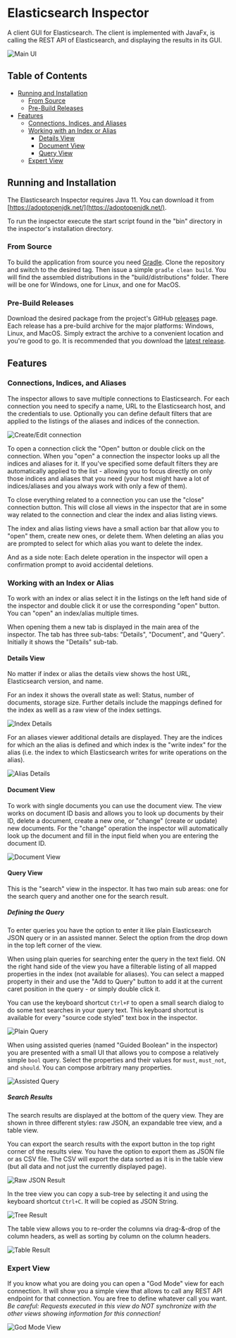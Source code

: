 # Elasticsearch Inspector

A client GUI for Elasticsearch. The client is implemented with JavaFx, is calling the REST API of Elasticsearch, and displaying the results in its GUI.

![Main UI](/images/main-ui.png)

## Table of Contents

* [Running and Installation](#running-and-installation)
  * [From Source](#from-source)
  * [Pre-Build Releases](#pre-build-releases)
* [Features](#features)
  * [Connections, Indices, and Aliases](#connections--indices--and-aliases)
  * [Working with an Index or Alias](#working-with-an-index-or-alias)
    * [Details View](#details-view)
    * [Document View](#document-view)
    * [Query View](#query-view)
  * [Expert View](#expert-view)

## Running and Installation

The Elasticsearch Inspector requires Java 11. You can download it from [https://adoptopenjdk.net/](https://adoptopenjdk.net/).

To run the inspector execute the start script found in the "bin" directory in the inspector's installation directory.

### From Source

To build the application from source you need [Gradle](https://gradle.org/). Clone the repository and switch to the desired tag. Then issue a simple `gradle clean build`. You will find the assembled distributions in the "build/distributions" folder. There will be one for Windows, one for Linux, and one for MacOS.

### Pre-Build Releases

Download the desired package from the project's GitHub [releases](https://github.com/orm-fux/es-inspector/releases) page. Each release has a pre-build archive for the major platforms: Windows, Linux, and MacOS. Simply extract the archive to a convenient location and you're good to go. It is recommended that you download the [latest release](https://github.com/orm-fux/es-inspector/releases/latest).

## Features

### Connections, Indices, and Aliases

The inspector allows to save multiple connections to Elasticsearch. For each connection you need to specify a name, URL to the Elasticsearch host, and the credentials to use. Optionally you can define default filters that are applied to the listings of the aliases and indices of the connection. 

![Create/Edit connection](images/connection_create-or-edit.jpg)

To open a connection click the "Open" button or double click on the connection. When you "open" a connection the inspector looks up all the indices and aliases for it. If you've specified some default filters they are automatically applied to the list - allowing you to focus directly on only those indices and aliases that you need (your host might have a lot of indices/aliases and you always work with only a few of them).

To close everything related to a connection you can use the "close" connection button. This will close all views in the inspector that are in some way related to the connection and clear the index and alias listing views.

The index and alias listing views have a small action bar that allow you to "open" them, create new ones, or delete them. When deleting an alias you are prompted to select for which alias you want to delete the index.

And as a side note: Each delete operation in the inspector will open a confirmation prompt to avoid accidental deletions.

### Working with an Index or Alias

To work with an index or alias select it in the listings on the left hand side of the inspector and double click it or use the corresponding "open" button. You can "open" an index/alias multiple times. 

When opening them a new tab is displayed in the main area of the inspector. The tab has three sub-tabs: "Details", "Document", and "Query". Initially it shows the "Details" sub-tab.

#### Details View

No matter if index or alias the details view shows the host URL, Elasticsearch version, and name.

For an index it shows the overall state as well: Status, number of documents, storage size. Further details include the mappings defined for the index as welll as a raw view of the index settings.

![Index Details](images/index_details.png)

For an aliases viewer additional details are displayed. They are the indices for which an the alias is defined and which index is the "write index" for the alias (i.e. the index to which Elasticsearch writes for write operations on the alias).

![Alias Details](images/alias_details.png)

#### Document View

To work with single documents you can use the document view. The view works on document ID basis and allows you to look up documents by their ID, delete a document, create a new one, or "change" (create or update) new documents. For the "change" operation the inspector will automatically look up the document and fill in the input field when you are entering the document ID.

![Document View](images/document-view.png)

#### Query View

This is the "search" view in the inspector. It has two main sub areas: one for the search query and another one for the search result.

##### Defining the Query

To enter queries you have the option to enter it like plain Elasticsearch JSON query or in an assisted manner. Select the option from the drop down in the top left corner of the view. 

When using plain queries for searching enter the query in the text field. ON the right hand side of the view you have a filterable listing of all mapped properties in the index (not available for aliases). You can select a mapped property in their and use the "Add to Query" button to add it at the current caret position in the query - or simply double click it. 

You can use the keyboard shortcut `Ctrl+F` to open a small search dialog to do some text searches in your query text. This keyboard shortcut is available for every "source code styled" text box in the inspector.

![Plain Query](images/query-view_plain.png)

When using assisted queries (named "Guided Boolean" in the inspector) you are presented with a small UI that allows you to compose a relatively simple `bool` query. Select the properties and their values for `must`, `must_not`, and `should`. You can compose arbitrary many properties.

![Assisted Query](images/query-view_guided.png)

##### Search Results

The search results are displayed at the bottom of the query view. They are shown in three different styles: raw JSON, an expandable tree view, and a table view.

You can export the search results with the export button in the top right corner of the results view. You have the option to export them as JSON file or as CSV file. The CSV will export the data sorted as it is in the table view (but all data and not just the currently displayed page).

![Raw JSON Result](images/result-view_raw.png)

In the tree view you can copy a sub-tree by selecting it and using the keyboard shortcut `Ctrl+C`. It will be copied as JSON String.

![Tree Result](images/result-view_tree.png)

The table view allows you to re-order the columns via drag-&-drop of the column headers, as well as sorting by column on the column headers.

![Table Result](images/result-view_table.png)

### Expert View

If you know what you are doing you can open a "God Mode" view for each connection. It will show you a simple view that allows to call any REST API endpoint for that connection. You are free to define whatever call you want. *Be careful: Requests executed in this view do NOT synchronize with the other views showing information for this connection!*

![God Mode View](images/god-mode-view.png)
